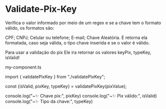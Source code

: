 # Validate-Pix-Key

Verifica o valor informado por meio de um regex e se a chave tem o formato válido, os formatos são:

CPF;
CNPJ;
Celular ou telefone;
E-mail;
Chave Aleatória.
E retorna ela formatada, caso seja válida, o tipo chave inserida e se o valor é válido.

Para usar a validação do pix
Ele ira retornar os valores keyPix, typeKey, isValid!

my-component.ts

import { validatePixKey } from "./validatePixKey";

const {isValid, pixKey, typeKey} = validatePixKey(pixValue);

console.log("~✨ Chave pix:", pixKey)
console.log("~✨ Pix válido:", isValid)
console.log("~✨ Tipo da chave:", typeKey)


